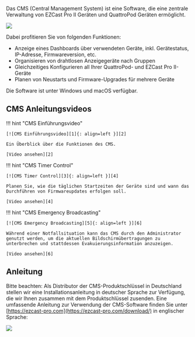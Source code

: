 Das CMS (Central Management System) ist eine Software, die eine zentrale Verwaltung von EZCast Pro II Geräten und QuattroPod Geräten ermöglicht.

![](/assets/img/screenshot-cms-windows-01.png)

Dabei profitieren Sie von folgenden Funktionen:

* Anzeige eines Dashboards über verwendeten Geräte, inkl. Gerätestatus, IP-Adresse, Firmwareversion, etc.
* Organisieren von drahtlosen Anzeigegeräte nach Gruppen
* Gleichzeitiges Konfigurieren all Ihrer QuattroPod- und EZCast Pro II-Geräte
* Planen von Neustarts und Firmware-Upgrades für mehrere Geräte

Die Software ist unter Windows und macOS verfügbar.

## CMS Anleitungsvideos

!!! hint "CMS Einführungsvideo"

    [![CMS Einführungsvideo][1]{: align=left }][2]
	
	Ein Überblick über die Funktionen des CMS.
	
	[Video ansehen][2]

  [1]: /assets/img/video.introduction.jpg
  [2]: https://assets.stueber.de/videos/cms.ezcastpro.introduction.de.mp4
  
!!! hint "CMS Timer Control"

    [![CMS Timer Control][3]{: align=left }][4]
	
	Planen Sie, wie die täglichen Startzeiten der Geräte sind und wann das Durchführen von Firmwareupdates erfolgen soll.
	
	[Video ansehen][4]

  [3]: /assets/img/video.timercontrol.jpg
  [4]: https://assets.stueber.de/videos/cms.ezcastpro.timercontrol.de.mp4

!!! hint "CMS Emergency Broadcasting"

    [![CMS Emergency Broadcasting][5]{: align=left }][6]
	
	Während einer Notfallsituation kann das CMS durch den Administrator genutzt werden, um die aktuellen Bildschirmübertragungen zu unterbrechen und stattdessen Evakuierungsinformation anzuzeigen.
	
	[Video ansehen][6]

  [5]: /assets/img/video.emergencybroadcasting.jpg
  [6]: https://assets.stueber.de/videos/cms.quattropod.emergencybroadcasting.de.mp4

## Anleitung

Bitte beachten: Als Distributor der CMS-Produktschlüssel in Deutschland stellen wir eine Installationsanleitung in deutscher Sprache zur Verfügung, die wir Ihnen zusammen mit dem Produktschlüssel zusenden. Eine umfassende Anleitung zur Verwendung der CMS-Software finden Sie unter [https://ezcast-pro.com](https://ezcast-pro.com/download/) in englischer Sprache:

![](/assets/img/CMS-userguide.png)